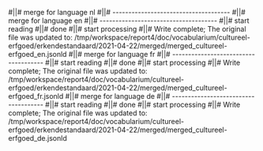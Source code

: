 #||# merge for language nl
#||# -------------------------------------
#||# merge for language en
#||# -------------------------------------
#||# start reading
#||# done
#||# start processing
#||# Write complete; The original file was updated to: /tmp/workspace/report4/doc/vocabularium/cultureel-erfgoed/erkendestandaard/2021-04-22/merged/merged_cultureel-erfgoed_en.jsonld
#||# merge for language fr
#||# -------------------------------------
#||# start reading
#||# done
#||# start processing
#||# Write complete; The original file was updated to: /tmp/workspace/report4/doc/vocabularium/cultureel-erfgoed/erkendestandaard/2021-04-22/merged/merged_cultureel-erfgoed_fr.jsonld
#||# merge for language de
#||# -------------------------------------
#||# start reading
#||# done
#||# start processing
#||# Write complete; The original file was updated to: /tmp/workspace/report4/doc/vocabularium/cultureel-erfgoed/erkendestandaard/2021-04-22/merged/merged_cultureel-erfgoed_de.jsonld
